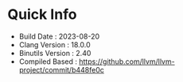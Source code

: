 # Quick Info
* Build Date : 2023-08-20
* Clang Version : 18.0.0
* Binutils Version : 2.40
* Compiled Based : https://github.com/llvm/llvm-project/commit/b448fe0c
